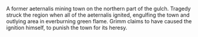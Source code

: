 A former aeternalis mining town on the northern part of the gulch. Tragedy struck the region when all of the aeternalis ignited, engulfing the town and outlying area in everburning green flame. Grimm claims to have caused the ignition himself, to punish the town for its heresy.

